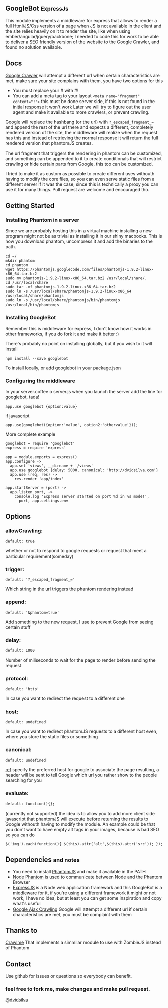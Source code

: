 ## GoogleBot <small>ExpressJs</small>

This module implements a middleware for express that allows to render a full Html/JS/Css version of a
page when JS is not available in the client and the site relies heavily on it to render the site, like
when using ember/angular/jquery/backbone; I needed to code this for work to be able to deliver a
SEO friendly version of the website to the Google Crawler, and found no solution available.

## Docs
[Google Crawler](https://developers.google.com/webmasters/ajax-crawling/docs/specification) will
attempt a different url when certain characteristics are met, make sure your site complains with them, you have
two options for this
  * You must replace your # with #!
  * You can add a meta tag to your layout `<meta name="fragment" content="!">` this must be done server side,
  if this is not found in the initial response it won't work
Later we will try to figure out the user agent and make it available to more crawlers, or prevent crawling.

Google will replace the hashbang (or the url) with `?_escaped_fragment_= ` and append the rest of the url there
and expects a different, completely rendered version of the site, the middleware will realize when the request
has this and instead of retrieving the normal response it will return the full rendered version that phantomJS
creates.

The url fragment that triggers the rendering in phantom can be customized, and something can be appended to it
to create conditionals that will restrict crawling or hide certain parts from Google, this too can be
customized.

I tried to make it as custom as possible to create different uses withouth having to modify the core files,
so you can even serve static files from a different server if it was
the case; since this is technically a proxy you can use it for many things. Pull request are welcome and
encouraged tho.

## Getting Started

### Installing Phantom in a server
Since we are probably hosting this in a virtual machine installing a new program might not be as trivial as
installing it in our shiny macbooks. This is how you download phantom, uncompress it and add the binaries to
the path.

    cd ~/
    mkdir phantom
    cd phantom
    wget https://phantomjs.googlecode.com/files/phantomjs-1.9.2-linux-x86_64.tar.bz2
    sudo mv phantomjs-1.9.2-linux-x86_64.tar.bz2 /usr/local/share/.
    cd /usr/local/share
    sudo tar -xf phantomjs-1.9.2-linux-x86_64.tar.bz2
    sudo ln -s /usr/local/share/phantomjs-1.9.2-linux-x86_64 /usr/local/share/phantomjs
    sudo ln -s /usr/local/share/phantomjs/bin/phantomjs /usr/local/bin/phantomjs

### Installing GoogleBot
Remember this is middleware for express, I don't know how it works in other frameworks, if you do fork it and
make it better :)

There's probably no point on installing globally, but if you wish to it will install

    npm install --save googlebot

To install locally, or add googlebot in your package.json

### Configuring the middleware
In your server.coffee o server.js when you launch the server add the line for googlebot, tada!

    app.use googlebot {option:value}

if javascript

    app.use(googlebot({option:'value', option2:'othervalue'}));

More complete example

    googlebot = require 'googlebot'
    express = require 'express'

    app = module.exports = express()
    app.configure ->
      app.set 'views', __dirname + '/views'
      app.use googlebot {delay: 5000, canonical: 'http://dvidsilva.com'}
      app.use (req, res) ->
        res.render 'app/index'

    app.startServer = (port) ->
      app.listen port, ->
        console.log 'Express server started on port %d in %s mode!',
          port, app.settings.env



## Options

### allowCrawling:

    default: true

whether or not to respond to google requests or request that meet a particular requirement(someday)

### trigger:

    default: '?_escaped_fragment_='

Which string in the url triggers the phantom rendering instead

### append:

    default: '&phantom=true'

Add something to the new request, I use to prevent Google from seeing certain stuff

### delay:

    default: 1000

Number of miliseconds to wait for the page to render before sending the request

### protocol:

    default: 'http'

In case you want to redirect the request to a different one

### host:

    default: undefined

In case you want to redirect phantomJS requests to a different host even, where you store the static
files or something

### canonical:

    default: undefined

[ref](http://googlewebmastercentral.blogspot.com/2011/06/supporting-relcanonical-http-headers.html)
specify the preferred host for google to associate the page resulting, a header will be sent to tell Google
which url you rather show to the people searching for you

### evaluate:

    default: function(){};

(currently not supported) the idea is to allow you to add more client side javascript that phantomJS will
execute before returning the results to Google withouth having to modify the module. An example could be that
you don't want to have empty alt tags in your images, because is bad SEO so you can do

    $('img').each(function(){ $(this).attr('alt',$(this).attr('src')); });


## Dependencies <small>and notes</small>
* You need to install [PhantomJS](http://phantomjs.org/) and make it available in the PATH
* [Node Phantom](https://github.com/alexscheelmeyer/node-phantom) is used to communicate between
Node and the Phantom Browser
* [ExpressJS](http://expressjs.com/) is a Node web application framework and this GoogleBot is a middleware
for it, if you're using a different framework it might or not work, I have no idea, but at least you can
  get some inspiration and copy what's useful
* [Google Ajax Crawling](https://developers.google.com/webmasters/ajax-crawling/docs/specification) Google
will attempt a different url if certain characteristics are met, you must be complaint with them

## Thanks to
[Crawlme](https://github.com/OptimalBits/Crawlme/blob/master/lib/crawlme.js) That implements a simmilar module
to use with ZombieJS instead of Phantom

## Contact
Use github for issues or questions so everybody can benefit.

### feel free to fork me, make changes and make pull request.

[@dvidsilva](https://twitter.com/dvidsilva)
